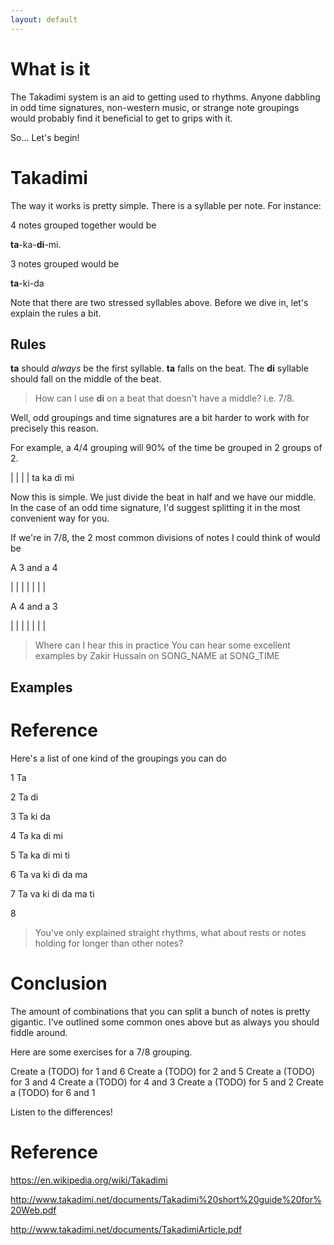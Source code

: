 ```yaml
---
layout: default
---
```


# What is it

The Takadimi system is an aid to getting used to rhythms. Anyone dabbling in
odd time signatures, non-western music, or strange note groupings
would probably find it beneficial to get to grips with it.

So... Let's begin!

# Takadimi

The way it works is pretty simple. There is a syllable per note.
For instance:

4 notes grouped together would be

**ta**-ka-**di**-mi.

3 notes grouped would be

**ta**-ki-da

Note that there are two stressed syllables above.
Before we dive in, let's explain the rules a bit.

## Rules

**ta** should _always_ be the first syllable. **ta** falls on the beat.
The **di** syllable should fall on the middle of the beat.


> How can I use **di** on a beat that doesn't have a middle? i.e. 7/8.

Well, odd groupings and time signatures are a bit harder to work with for precisely this reason.

For example, a  4/4 grouping will 90% of the time be grouped in 2 groups of 2.

|    |    |    |
ta   ka   di   mi

Now this is simple. We just divide the beat in half and we have our middle.
In the case of an odd time signature, I'd suggest splitting it in the most convenient way for you.

If we're in 7/8, the 2 most common divisions of notes I could think of would be

A 3 and a 4

|    |    |    |    |    |    |

A 4 and a 3

|    |    |    |    |    |    |


> Where can I hear this in practice
You can hear some excellent examples by Zakir Hussain on SONG_NAME at SONG_TIME

## Examples

# Reference

Here's a list of one kind of the groupings you can do

1
Ta

2
Ta di

3
Ta ki da

4
Ta ka di mi

5
Ta ka di mi ti

6
Ta va ki di da ma

7
Ta va ki di da ma ti

8

> You've only explained straight rhythms, what about rests or notes holding for longer than other notes?

# Conclusion

The amount of combinations that you can split a bunch of notes is pretty gigantic.
I've outlined some common ones above but as always you should fiddle around.

Here are some exercises for a 7/8 grouping.

Create a (TODO) for 1 and 6
Create a (TODO) for 2 and 5
Create a (TODO) for 3 and 4
Create a (TODO) for 4 and 3
Create a (TODO) for 5 and 2
Create a (TODO) for 6 and 1

Listen to the differences!

# Reference

https://en.wikipedia.org/wiki/Takadimi

http://www.takadimi.net/documents/Takadimi%20short%20guide%20for%20Web.pdf

http://www.takadimi.net/documents/TakadimiArticle.pdf
